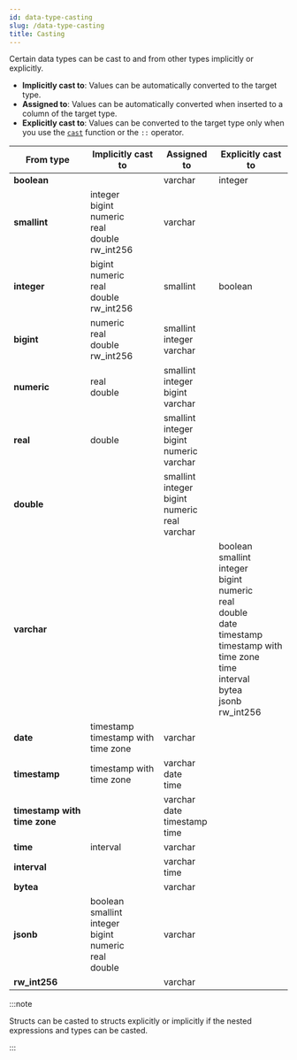 ```yaml
---
id: data-type-casting
slug: /data-type-casting
title: Casting
---
```

<head>
  <link rel="canonical" href="https://docs.risingwave.com/docs/current/data-type-casting/" />
</head>

Certain data types can be cast to and from other types implicitly or explicitly.

- **Implicitly cast to**: Values can be automatically converted to the target type.
- **Assigned to**: Values can be automatically converted when inserted to a column of the target type.
- **Explicitly cast to**: Values can be converted to the target type only when you use the [`cast`](/sql/functions-operators/sql-function-cast.md) function or the `::` operator.

|From type|Implicitly cast to|Assigned to|Explicitly cast to|
|-|-|-|-|
|**boolean**||varchar<br/>|integer<br/>|
|**smallint**|integer<br/>bigint<br/>numeric<br/>real<br/>double<br/>rw_int256|varchar||
|**integer**|bigint<br/>numeric<br/>real<br/>double<br/>rw_int256|smallint|boolean|
|**bigint**|numeric<br/>real<br/>double<br/>rw_int256|smallint<br/>integer<br/>varchar||
|**numeric**|real<br/>double|smallint<br/>integer<br/>bigint<br/>varchar||
|**real**|double|smallint<br/>integer<br/>bigint<br/>numeric<br/>varchar||
|**double**||smallint<br/>integer<br/>bigint<br/>numeric<br/>real<br/>varchar||
|**varchar**|||boolean<br/>smallint<br/>integer<br/>bigint<br/>numeric<br/>real<br/>double<br/>date<br/>timestamp<br/>timestamp with time zone<br/>time<br/>interval<br/>bytea<br/>jsonb<br/>rw_int256 |
|**date**|timestamp<br/>timestamp with time zone|varchar||
|**timestamp**|timestamp with time zone|varchar<br/>date<br/>time||
|**timestamp with time zone**||varchar<br/>date<br/>timestamp<br/>time||
|**time**|interval|varchar||
|**interval**||varchar<br/>time||
|**bytea**||varchar||
|**jsonb**|boolean<br/>smallint<br/>integer<br/>bigint<br/>numeric<br/>real<br/>double|varchar||
|**rw_int256**||varchar||

:::note

Structs can be casted to structs explicitly or implicitly if the nested expressions and types can be casted.

:::

<!--You can find the casting relations here: https://github.com/risingwavelabs/risingwave/blob/be868cc6e479de30be78c98b77ab3ad686938b89/src/frontend/src/expr/type_inference/cast.rs#L201-->